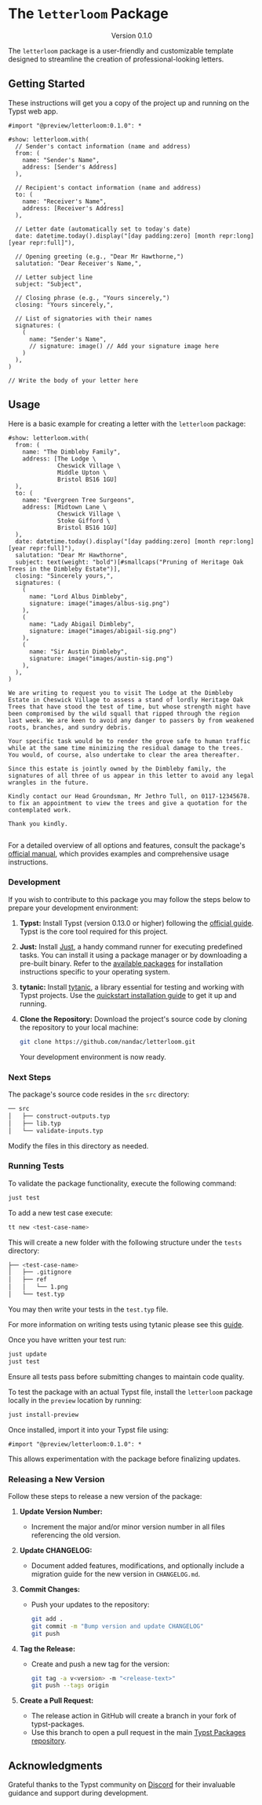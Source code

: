 # The `letterloom` Package
<!-- markdownlint-disable MD033 -->
<div align="center">Version 0.1.0</div>

The `letterloom` package is a user-friendly and customizable template designed to streamline the creation of professional-looking letters.

## Getting Started

These instructions will get you a copy of the project up and running on the Typst web app.

```typ
#import "@preview/letterloom:0.1.0": *

#show: letterloom.with(
  // Sender's contact information (name and address)
  from: (
    name: "Sender's Name",
    address: [Sender's Address]
  ),

  // Recipient's contact information (name and address)
  to: (
    name: "Receiver's Name",
    address: [Receiver's Address]
  ),

  // Letter date (automatically set to today's date)
  date: datetime.today().display("[day padding:zero] [month repr:long] [year repr:full]"),

  // Opening greeting (e.g., "Dear Mr Hawthorne,")
  salutation: "Dear Receiver's Name,",

  // Letter subject line
  subject: "Subject",

  // Closing phrase (e.g., "Yours sincerely,")
  closing: "Yours sincerely,",

  // List of signatories with their names
  signatures: (
    (
      name: "Sender's Name",
      // signature: image() // Add your signature image here
    )
  ),
)

// Write the body of your letter here
```

## Usage

Here is a basic example for creating a letter with the `letterloom` package:

```typ
#show: letterloom.with(
  from: (
    name: "The Dimbleby Family",
    address: [The Lodge \
              Cheswick Village \
              Middle Upton \
              Bristol BS16 1GU]
  ),
  to: (
    name: "Evergreen Tree Surgeons",
    address: [Midtown Lane \
              Cheswick Village \
              Stoke Gifford \
              Bristol BS16 1GU]
  ),
  date: datetime.today().display("[day padding:zero] [month repr:long] [year repr:full]"),
  salutation: "Dear Mr Hawthorne",
  subject: text(weight: "bold")[#smallcaps("Pruning of Heritage Oak Trees in the Dimbleby Estate")],
  closing: "Sincerely yours,",
  signatures: (
    (
      name: "Lord Albus Dimbleby",
      signature: image("images/albus-sig.png")
    ),
    (
      name: "Lady Abigail Dimbleby",
      signature: image("images/abigail-sig.png")
    ),
    (
      name: "Sir Austin Dimbleby",
      signature: image("images/austin-sig.png")
    ),
  ),
)

We are writing to request you to visit The Lodge at the Dimbleby Estate in Cheswick Village to assess a stand of lordly Heritage Oak Trees that have stood the test of time, but whose strength might have been compromised by the wild squall that ripped through the region last week. We are keen to avoid any danger to passers by from weakened roots, branches, and sundry debris.

Your specific task would be to render the grove safe to human traffic while at the same time minimizing the residual damage to the trees. You would, of course, also undertake to clear the area thereafter.

Since this estate is jointly owned by the Dimbleby family, the signatures of all three of us appear in this letter to avoid any legal wrangles in the future.

Kindly contact our Head Groundsman, Mr Jethro Tull, on 0117-12345678. to fix an appointment to view the trees and give a quotation for the contemplated work.

Thank you kindly.
```

<picture>
  <source media="(prefers-color-scheme: dark)" srcset="./thumbnail-dark.svg">
  <img src="./thumbnail-light.svg" alt ="">
</picture>

For a detailed overview of all options and features, consult the package's [official manual](https://github.com/nandac/letterloom/raw/v0.1.0/docs/manual.pdf), which provides examples and comprehensive usage instructions.

### Development

If you wish to contribute to this package you may follow the steps below to prepare your development environment:

1. **Typst:** Install Typst (version 0.13.0 or higher) following the [official guide](https://github.com/typst/typst?tab=readme-ov-file#installation). Typst is the core tool required for this project.

1. **Just:** Install [Just](https://just.systems/man/en/introduction.html), a handy command runner for executing predefined tasks. You can install it using a package manager or by downloading a pre-built binary. Refer to the [available packages](https://just.systems/man/en/packages.html) for installation instructions specific to your operating system.

1. **tytanic:** Install [tytanic](https://tingerrr.github.io/tytanic/index.html), a library essential for testing and working with Typst projects. Use the [quickstart installation guide](https://tingerrr.github.io/tytanic/quickstart/install.html) to get it up and running.

1. **Clone the Repository:** Download the project's source code by cloning the repository to your local machine:

    ```bash
    git clone https://github.com/nandac/letterloom.git
    ```

    Your development environment is now ready.

### Next Steps

The package's source code resides in the `src` directory:

```bash
── src
│   ├── construct-outputs.typ
│   ├── lib.typ
│   └── validate-inputs.typ
```

Modify the files in this directory as needed.

### Running Tests

To validate the package functionality, execute the following command:

```bash
just test
```

To add a new test case execute:

```bash
tt new <test-case-name>
```

This will create a new folder with the following structure under the `tests` directory:

```bash
├── <test-case-name>
│   ├── .gitignore
│   ├── ref
│   │   └── 1.png
│   └── test.typ
```

You may then write your tests in the `test.typ` file.

For more information on writing tests using tytanic please see this [guide](https://typst-community.github.io/tytanic/guides/tests.html).

Once you have written your test run:

```bash
just update
just test
```

Ensure all tests pass before submitting changes to maintain code quality.

To test the package with an actual Typst file, install the `letterloom` package locally in the `preview` location by running:

```bash
just install-preview
```

Once installed, import it into your Typst file using:

```typ
#import "@preview/letterloom:0.1.0": *
```

This allows experimentation with the package before finalizing updates.

### Releasing a New Version

Follow these steps to release a new version of the package:

1. **Update Version Number:**

   * Increment the major and/or minor version number in all files referencing the old version.

1. **Update CHANGELOG:**

   * Document added features, modifications, and optionally include a migration guide for the new version in `CHANGELOG.md`.

1. **Commit Changes:**

   * Push your updates to the repository:

     ```bash
     git add .
     git commit -m "Bump version and update CHANGELOG"
     git push
     ```

1. **Tag the Release:**

   * Create and push a new tag for the version:

     ```bash
     git tag -a v<version> -m "<release-text>"
     git push --tags origin
     ```

1. **Create a Pull Request:**

    * The release action in GitHub will create a branch in your fork of typst-packages.
    * Use this branch to open a pull request in the main [Typst Packages repository](https://github.com/typst/packages).

## Acknowledgments

Grateful thanks to the Typst community on [Discord](https://discord.com/channels/1054443721975922748/1069937650125000807) for their invaluable guidance and support during development.
